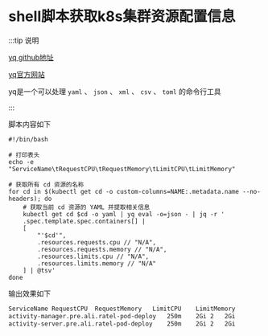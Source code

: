 # shell脚本获取k8s集群资源配置信息

:::tip 说明

[yq github地址](https://github.com/mikefarah/yq)

[yq官方网站](https://mikefarah.gitbook.io/yq)

yq是一个可以处理 `yaml` 、 `json` 、  `xml` 、  `csv` 、   `toml` 的命令行工具

:::



脚本内容如下

```shell
#!/bin/bash

# 打印表头
echo -e "ServiceName\tRequestCPU\tRequestMemory\tLimitCPU\tLimitMemory"

# 获取所有 cd 资源的名称
for cd in $(kubectl get cd -o custom-columns=NAME:.metadata.name --no-headers); do
    # 获取当前 cd 资源的 YAML 并提取相关信息
    kubectl get cd $cd -o yaml | yq eval -o=json - | jq -r '
    .spec.template.spec.containers[] | 
    [
        "'$cd'",
        .resources.requests.cpu // "N/A",
        .resources.requests.memory // "N/A",
        .resources.limits.cpu // "N/A",
        .resources.limits.memory // "N/A"
    ] | @tsv'
done
```



输出效果如下

```bash
ServiceName	RequestCPU	RequestMemory	LimitCPU	LimitMemory
activity-manager.pre.ali.ratel-pod-deploy	250m	2Gi	2	2Gi
activity-server.pre.ali.ratel-pod-deploy	250m	2Gi	2	2Gi
```

